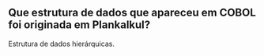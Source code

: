 ## Que estrutura de dados que apareceu em COBOL foi originada em Plankalkul?

Estrutura de dados hierárquicas.
